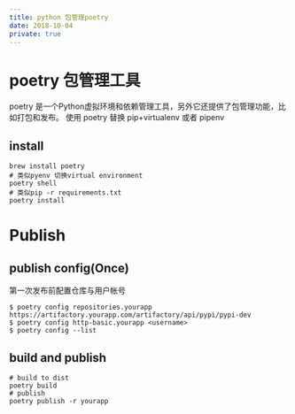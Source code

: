 ```yaml
---
title: python 包管理poetry
date: 2018-10-04
private: true
---
```

# poetry 包管理工具
poetry 是一个Python虚拟环境和依赖管理工具，另外它还提供了包管理功能，比如打包和发布。
使用 poetry 替换 pip+virtualenv 或者 pipenv

## install
    brew install poetry
    # 类似pyenv 切换virtual environment
    poetry shell  
    # 类似pip -r requirements.txt
    poetry install 

# Publish
## publish config(Once)
第一次发布前配置仓库与用户帐号

    $ poetry config repositories.yourapp https://artifactory.yourapp.com/artifactory/api/pypi/pypi-dev
    $ poetry config http-basic.yourapp <username>
    $ poetry config --list 

## build and publish

    # build to dist
    poetry build
    # publish
    poetry publish -r yourapp

